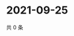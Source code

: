 # 2021-09-25

共 0 条

<!-- BEGIN WEIBO -->
<!-- 最后更新时间 Sat Sep 25 2021 10:23:21 GMT+0800 (China Standard Time) -->

<!-- END WEIBO -->
